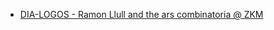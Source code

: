 * [DIA-LOGOS - Ramon Llull and the ars combinatoria @ ZKM](https://zkm.de/en/exhibition/2018/03/dia-logos)